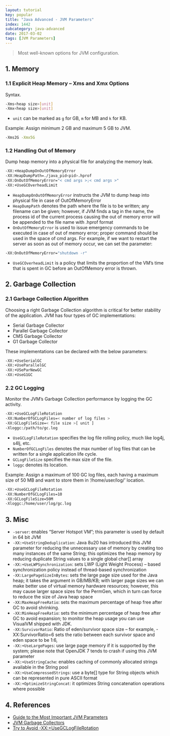 ```yaml
---
layout: tutorial
key: popular
title: "Java Advanced - JVM Parameters"
index: 1442
subcategory: java-advanced
date: 2017-03-02
tags: [JVM Parameters]
---
```


> Most well-known options for JVM configuration.

## 1. Memory
### 1.1 Explicit Heap Memory – Xms and Xmx Options
Syntax.
```sh
-Xms<heap size>[unit]
-Xmx<heap size>[unit]
```
* `unit` can be marked as `g` for GB, `m` for MB and `k` for KB.

Example: Assign minimum 2 GB and maximum 5 GB to JVM.
```sh
-Xms2G -Xmx5G
```
### 1.2 Handling Out of Memory
Dump heap memory into a physical file for analyzing the memory leak.
```sh
-XX:+HeapDumpOnOutOfMemoryError
-XX:HeapDumpPath=./java_pid<pid>.hprof
-XX:OnOutOfMemoryError="< cmd args >;< cmd args >"
-XX:+UseGCOverheadLimit
```
* `HeapDumpOnOutOfMemoryError` instructs the JVM to dump heap into physical file in case of OutOfMemoryError
* `HeapDumpPath` denotes the path where the file is to be written; any filename can be given; however, if JVM finds a <pid> tag in the name, the process id of the current process causing the out of memory error will be appended to the file name with .hprof format
* `OnOutOfMemoryError` is used to issue emergency commands to be executed in case of out of memory error; proper command should be used in the space of cmd args. For example, if we want to restart the server as soon as out of memory occur, we can set the parameter:
```sh
-XX:OnOutOfMemoryError="shutdown -r"
```
* `UseGCOverheadLimit` is a policy that limits the proportion of the VM’s time that is spent in GC before an OutOfMemory error is thrown.

## 2. Garbage Collection
### 2.1 Garbage Collection Algorithm
Choosing a right Garbage Collection algorithm is critical for better stability of the application. JVM has four types of GC implementations:
* Serial Garbage Collector
* Parallel Garbage Collector
* CMS Garbage Collector
* G1 Garbage Collector

These implementations can be declared with the below parameters:
```sh
-XX:+UseSerialGC
-XX:+UseParallelGC
-XX:+USeParNewGC
-XX:+UseG1GC
```
### 2.2 GC Logging
Monitor the JVM’s Garbage Collection performance by logging the GC activity.
```sh
-XX:+UseGCLogFileRotation
-XX:NumberOfGCLogFiles=< number of log files >
-XX:GCLogFileSize=< file size >[ unit ]
-Xloggc:/path/to/gc.log
```
* `UseGCLogFileRotation` specifies the log file rolling policy, much like log4j, s4lj, etc.
* `NumberOfGCLogFiles` denotes the max number of log files that can be written for a single application life cycle.
* `GCLogFileSize` specifies the max size of the file.
* `loggc` denotes its location.

Example: Assign a maximum of 100 GC log files, each having a maximum size of 50 MB and want to store them in ‘/home/user/log/’ location.
```sh
-XX:+UseGCLogFileRotation  
-XX:NumberOfGCLogFiles=10
-XX:GCLogFileSize=50M
-Xloggc:/home/user/log/gc.log
```

## 3. Misc
* `-server`: enables “Server Hotspot VM”; this parameter is used by default in 64 bit JVM
* `-XX:+UseStringDeduplication`: Java 8u20 has introduced this JVM parameter for reducing the unnecessary use of memory by creating too many instances of the same String; this optimizes the heap memory by reducing duplicate String values to a single global char[] array
* `-XX:+UseLWPSynchronization`: sets LWP (Light Weight Process) – based synchronization policy instead of thread-based synchronization
* `-XX:LargePageSizeInBytes`: sets the large page size used for the Java heap; it takes the argument in GB/MB/KB; with larger page sizes we can make better use of virtual memory hardware resources; however, this may cause larger space sizes for the PermGen, which in turn can force to reduce the size of Java heap space
* `-XX:MaxHeapFreeRatio`: sets the maximum percentage of heap free after GC to avoid shrinking.
* `-XX:MinHeapFreeRatio`: sets the minimum percentage of heap free after GC to avoid expansion; to monitor the heap usage you can use VisualVM shipped with JDK.
* `-XX:SurvivorRatio`: Ratio of eden/survivor space size – for example, -XX:SurvivorRatio=6 sets the ratio between each survivor space and eden space to be 1:6,
* `-XX:+UseLargePages`: use large page memory if it is supported by the system; please note that OpenJDK 7 tends to crash if using this JVM parameter
* `-XX:+UseStringCache`: enables caching of commonly allocated strings available in the String pool
* `-XX:+UseCompressedStrings`: use a byte[] type for String objects which can be represented in pure ASCII format
* `-XX:+OptimizeStringConcat`: it optimizes String concatenation operations where possible

## 4. References
* [Guide to the Most Important JVM Parameters](https://www.baeldung.com/jvm-parameters)
* [JVM Garbage Collectors](https://www.baeldung.com/jvm-garbage-collectors)
* [Try to Avoid -XX:+UseGCLogFileRotation](https://dzone.com/articles/try-to-avoid-xxusegclogfilerotation)
